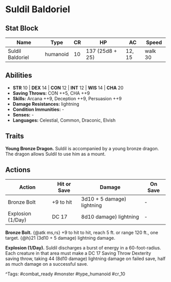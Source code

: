# Suldil Baldoriel

## Stat Block

| Name | Type | CR | HP | AC | Speed |
|------|------|----|----|----|-------|
| Suldil Baldoriel | humanoid | 10 | 137 (25d8 + 25) | 12, 15 | walk 30 |

## Abilities

- **STR** 10 | **DEX** 14 | **CON** 12 | **INT** 12 | **WIS** 14 | **CHA** 20
- **Saving Throws:** CON ++5, CHA ++9  
- **Skills:** Arcana ++9, Deception ++9, Persuasion ++9  
- **Damage Resistances:** lightning  
- **Condition Immunities:** -  
- **Senses:** -  
- **Languages:** Celestial, Common, Draconic, Elvish

## Traits

**Young Bronze Dragon.** Suldil is accompanied by a young bronze dragon. The dragon allows Suldil to use him as a mount.


## Actions

| Action | Hit or Save | Damage | On Save |
|--------|--------------|--------|----------|
| Bronze Bolt | +9 to hit | 3d10 + 5 damage) lightning | - |
| Explosion (1/Day) | DC 17 | 8d10 damage) lightning | - |

**Bronze Bolt.** {@atk ms,rs} +9 to hit to hit, reach 5 ft. or range 120 ft., one target. {@h}21 (3d10 + 5 damage) lightning damage.

**Explosion (1/Day).** Suldil discharges a burst of energy in a 60-foot-radius. Each creature in that area must make a DC 17 Saving Throw Dexterity saving throw, taking 44 (8d10 damage) lightning damage on failed save, half as much damage on a successful save.


^Tags: #combat_ready #monster #type_humanoid #cr_10